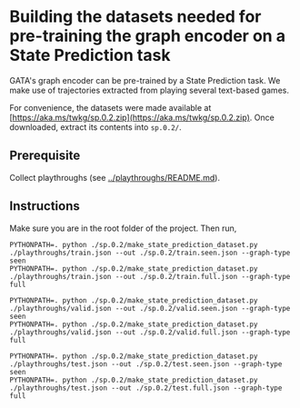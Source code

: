 # Building the datasets needed for pre-training the graph encoder on a State Prediction task

GATA's graph encoder can be pre-trained by a State Prediction task. We make use of trajectories extracted from playing several text-based games.

For convenience, the datasets were made available at [https://aka.ms/twkg/sp.0.2.zip](https://aka.ms/twkg/sp.0.2.zip). Once downloaded, extract its contents into `sp.0.2/`.

## Prerequisite

Collect playthroughs (see [../playthroughs/README.md](../playthroughs/README.md)).

## Instructions

Make sure you are in the root folder of the project. Then run,

    PYTHONPATH=. python ./sp.0.2/make_state_prediction_dataset.py ./playthroughs/train.json --out ./sp.0.2/train.seen.json --graph-type seen
    PYTHONPATH=. python ./sp.0.2/make_state_prediction_dataset.py ./playthroughs/train.json --out ./sp.0.2/train.full.json --graph-type full

    PYTHONPATH=. python ./sp.0.2/make_state_prediction_dataset.py ./playthroughs/valid.json --out ./sp.0.2/valid.seen.json --graph-type seen
    PYTHONPATH=. python ./sp.0.2/make_state_prediction_dataset.py ./playthroughs/valid.json --out ./sp.0.2/valid.full.json --graph-type full

    PYTHONPATH=. python ./sp.0.2/make_state_prediction_dataset.py ./playthroughs/test.json --out ./sp.0.2/test.seen.json --graph-type seen
    PYTHONPATH=. python ./sp.0.2/make_state_prediction_dataset.py ./playthroughs/test.json --out ./sp.0.2/test.full.json --graph-type full
